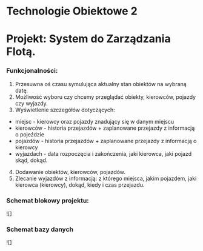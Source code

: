 # Technologie Obiektowe 2

# Projekt: System do Zarządzania Flotą.


### Funkcjonalności:
1. Przesuwna oś czasu symulująca aktualny stan obiektów na wybraną datę.
2. Możliwość wyboru czy chcemy przeglądać obiekty, kierowców, pojazdy czy wyjazdy.
3. Wyświetlenie szczegółów dotyczących:
- miejsc - kierowcy oraz pojazdy znadujący się w danym miejscu
- kierowców - historia przejazdów + zaplanowane przejazdy z informacją o pojeździe
- pojazdów - historia przejazdów + zaplanowane przejazdy z informacją o kierowcy
- wyjazdach - data rozpoczęcia i zakończenia, jaki kierowca, jaki pojazd skąd, dokąd.

4. Dodawanie obiektów, kierowców, pojazdów.
5. Zlecanie wyjazdów z informacją: z którego miejsca, jakim pojazdem, jaki kierowca (kierowcy), dokąd, kiedy i czas przejazdu.

### Schemat blokowy projektu:

 ![]
### Schemat bazy danych
![]
